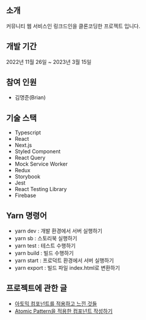 ## 소개

커뮤니티 웹 서비스인 링크드인을 클론코딩한 프로젝트 입니다.

## 개발 기간

2022년 11월 26일 ~ 2023년 3월 15일

## 참여 인원

- 김명준(Brian)

## 기술 스택

- Typescript
- React
- Next.js
- Styled Component
- React Query
- Mock Service Worker
- Redux
- Storybook
- Jest
- React Testing Library
- Firebase

## Yarn 명령어

- yarn dev : 개발 환경에서 서버 실행하기
- yarn sb : 스토리북 실행하기
- yarn test : 테스트 수행하기
- yarn build : 빌드 수행하기
- yarn start : 프로덕트 환경에서 서버 실행하기
- yarn export : 빌드 파일 index.html로 변환하기

## 프로젝트에 관한 글

- [아토믹 컴포넌트를 적용하고 느낀 것들](https://demain18-blog.tistory.com/70)
- [Atomic Pattern을 적용한 컴포넌트 작성하기](https://demain18-blog.tistory.com/75)
